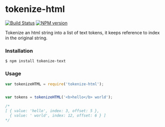 # tokenize-html

[![Build Status](https://travis-ci.org/GitbookIO/tokenize-html.png?branch=master)](https://travis-ci.org/GitbookIO/tokenize-html)
[![NPM version](https://badge.fury.io/js/tokenize-html.svg)](http://badge.fury.io/js/tokenize-html)

Tokenize an html string into a list of text tokens, it keeps reference to index in the original string.

### Installation

```
$ npm install tokenize-text
```

### Usage

```js
var tokenizeHTML = require('tokenize-html');


var tokens = tokenizeHTML('<b>hello</b> world');

/*
[ { value: 'hello', index: 3, offset: 5 },
  { value: ' world', index: 12, offset: 6 } ]
*/
```
